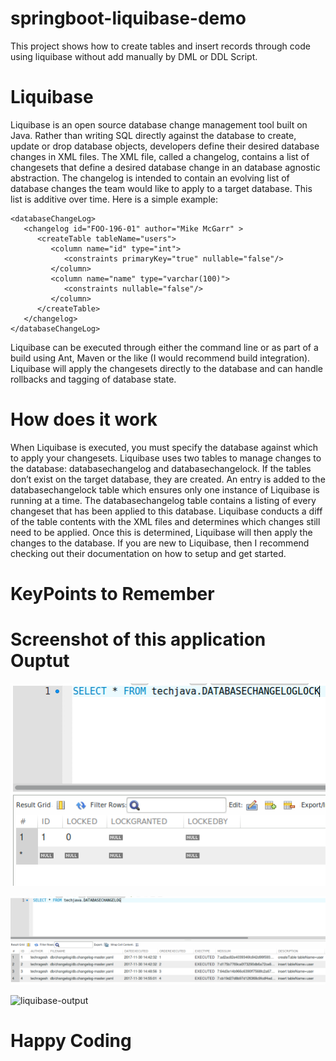 # springboot-liquibase-demo
This project shows how to create tables and insert records through code using liquibase without add manually by DML or DDL Script.

# Liquibase #

Liquibase is an open source database change management tool built on Java.  Rather than writing SQL directly against the database to create, update or drop database objects, developers define their desired database changes in XML files.  The XML file, called a changelog, contains a list of changesets that define a desired database change in an database agnostic abstraction.  The changelog is intended to contain an evolving list of database changes the team would like to apply to a target database.  This list is additive over time.  Here is a simple example:
```
<databaseChangeLog>
   <changelog id="FOO-196-01" author="Mike McGarr" >
      <createTable tableName="users">
         <column name="id" type="int">
            <constraints primaryKey="true" nullable="false"/>
         </column>
         <column name="name" type="varchar(100)">
            <constraints nullable="false"/>
         </column>
      </createTable>
   </changelog>
</databaseChangeLog>
```
Liquibase can be executed through either the command line or as part of a build using Ant, Maven or the like (I would recommend build integration).  Liquibase will apply the changesets directly to the database and can handle rollbacks and tagging of database state.

# How does it work #
When Liquibase is executed, you must specify the database against which to apply your changesets.  Liquibase uses two tables to manage changes to the database: databasechangelog and databasechangelock.  If the tables don’t exist on the target database, they are created.  An entry is added to the databasechangelock table which ensures only one instance of Liquibase is running at a time.  The databasechangelog table contains a listing of every changeset that has been applied to this database.  Liquibase conducts a diff of the table contents with the XML files and determines which changes still need to be applied.  Once this is determined, Liquibase will then apply the changes to the database.  If you are new to Liquibase, then I recommend checking out their documentation on how to setup and get started.

# KeyPoints to Remember #


# Screenshot of this application Ouptut #

![liquibase-dbchangelock](liquibase-dbchangelock.png)

![liquibase_databasechangelog](liquibase_databasechangelog.png)

![liquibase-output](liquibase-output.png)

# Happy Coding #
